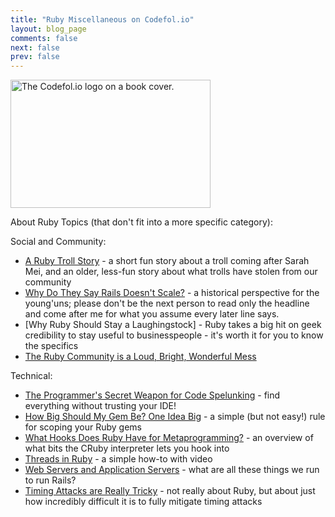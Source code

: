 ```yaml
---
title: "Ruby Miscellaneous on Codefol.io"
layout: blog_page
comments: false
next: false
prev: false
---
```


<img src="/images/codefolio_book_transparent_320_205.png" class="pull-right" width="320" height="205" alt="The Codefol.io logo on a book cover."> </img>

About Ruby Topics (that don't fit into a more specific category):

Social and Community:

* [A Ruby Troll Story](/posts/a-ruby-troll-story/) - a short fun story about a troll coming after Sarah Mei, and an older, less-fun story about what trolls have stolen from our community
* [Why Do They Say Rails Doesn't Scale?](/posts/why-do-they-say-rails-doesnt-scale/) - a historical perspective for the young'uns; please don't be the next person to read only the headline and come after me for what you assume every later line says.
* [Why Ruby Should Stay a Laughingstock] - Ruby takes a big hit on geek credibility to stay useful to businesspeople - it's worth it for you to know the specifics
* [The Ruby Community is a Loud, Bright, Wonderful Mess](/posts/The-Ruby-Community-is-a-Loud-Bright-Wonderful-Mess/)

Technical:

* [The Programmer's Secret Weapon for Code Spelunking](/posts/The-Programmers-Secret-Weapon-for-Code-Spelunking/) - find everything without trusting your IDE!
* [How Big Should My Gem Be? One Idea Big](/posts/how-big-should-my-gem-be-one-idea-big/) - a simple (but not easy!) rule for scoping your Ruby gems
* [What Hooks Does Ruby Have for Metaprogramming?](/posts/What-Hooks-does-Ruby-have-for-Metaprogramming/) - an overview of what bits the CRuby interpreter lets you hook into
* [Threads in Ruby](/posts/threads-in-ruby/) - a simple how-to with video
* [Web Servers and Application Servers](/posts/Web-Servers-and-Application-Servers/) - what are all these things we run to run Rails?
* [Timing Attacks are Really Tricky](/posts/Timing-Attacks-Are-Really-Tricky/) - not really about Ruby, but about just how incredibly difficult it is to fully mitigate timing attacks